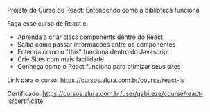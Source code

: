 Projeto do Curso de React: Entendendo como a biblioteca funciona

Faça esse curso de React e:
- Aprenda a criar class components dentro do React
- Saiba como passar informações entre os componentes
- Entenda como o "this" funciona dentro do Javascript
- Crie Sites com mais facilidade
- Conheça como o React funciona para otimizar seus sites

Link para o curso: https://cursos.alura.com.br/course/react-js

Certificado: https://cursos.alura.com.br/user/gabireze/course/react-js/certificate

